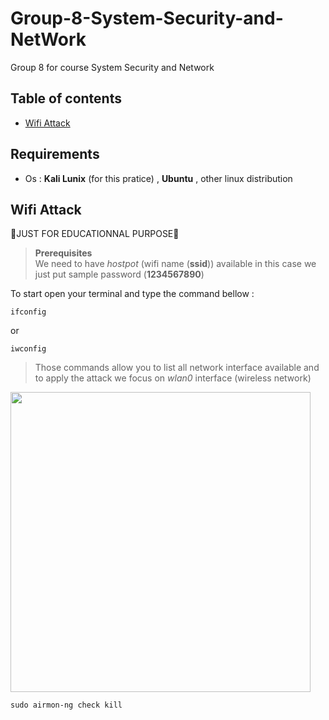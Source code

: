 # Group-8-System-Security-and-NetWork
Group 8 for course System Security and Network
## Table of contents
- [Wifi Attack](#wifi-attack)


## Requirements
- Os : **Kali Lunix** (for this pratice) , **Ubuntu** , other linux distribution

## Wifi Attack
📢JUST FOR EDUCATIONNAL PURPOSE📢
>**Prerequisites**<br/>
>We need to have *hostpot* (wifi name (**ssid**)) available in this case we just  put sample password (**1234567890**)


To start open your terminal and type the command bellow : 
```console
ifconfig
```

 or
 
 ```console
iwconfig
```
 
 > Those commands allow you to list all network interface available and to apply the attack we focus on *wlan0* interface (wireless network)
<img src="https://user-images.githubusercontent.com/76158313/234447153-edad29ae-5958-478a-a2ac-58d94f861164.png" width=480px/>

 ```console
sudo airmon-ng check kill
```
